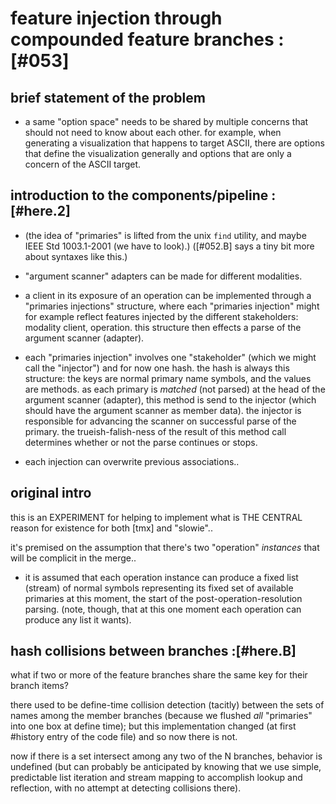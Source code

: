 # feature injection through compounded feature branches :[#053]


## brief statement of the problem

  - a same "option space" needs to be shared by multiple concerns
    that should not need to know about each other. for example, when
    generating a visualization that happens to target ASCII, there are
    options that define the visualization generally and options that are
    only a concern of the ASCII target.




## introduction to the components/pipeline  :[#here.2]

  - (the idea of "primaries" is lifted from the unix `find` utility,
    and maybe IEEE Std 1003.1-2001 (we have to look).)
    ([#052.B] says a tiny bit more about syntaxes like this.)

  - "argument scanner" adapters can be made for different modalities.

  - a client in its exposure of an operation can be implemented through
    a "primaries injections" structure, where each "primaries injection"
    might for example reflect features injected by the different
    stakeholders: modality client, operation. this structure then
    effects a parse of the argument scanner (adapter).

  - each "primaries injection" involves one "stakeholder" (which we might
    call the "injector") and for now one hash. the hash is always this
    structure: the keys are normal primary name symbols, and the values are
    methods. as each primary is *matched* (not parsed) at the head of the
    argument scanner (adapter), this method is send to the injector
    (which should have the argument scanner as member data). the injector
    is responsible for advancing the scanner on successful parse of the
    primary. the trueish-falish-ness of the result of this method call
    determines whether or not the parse continues or stops.

  - each injection can overwrite previous associations..





## original intro

this is an EXPERIMENT for helping to implement what is THE CENTRAL reason
for existence for both [tmx] and "slowie"..

it's premised on the assumption that there's two "operation" *instances*
that will be complicit in the merge..

  - it is assumed that each operation instance can produce a fixed list
    (stream) of normal symbols representing its fixed set of available
    primaries at this moment, the start of the post-operation-resolution
    parsing. (note, though, that at this one moment each operation can
    produce any list it wants).




## hash collisions between branches :[#here.B]

what if two or more of the feature branches share the same key for
their branch items?

there used to be define-time collision detection (tacitly) between
the sets of names among the member branches (because we flushed *all*
"primaries" into one box at define time); but this implementation
changed (at first #history entry of the code file) and so now there
is not.

now if there is a set intersect among any two of the N branches,
behavior is undefined (but can probably be anticipated by knowing
that we use simple, predictable list iteration and stream mapping
to accomplish lookup and reflection, with no attempt at detecting
collisions there).
